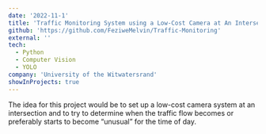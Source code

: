 ```yaml
---
date: '2022-11-1'
title: 'Traffic Monitoring System using a Low-Cost Camera at An Intersection'
github: 'https://github.com/FeziweMelvin/Traffic-Monitoring'
external: ''
tech:
  - Python
  - Computer Vision
  - YOLO
company: 'University of the Witwatersrand'
showInProjects: true
---
```


The idea for this project would be to set up a low-cost camera system at an intersection and to try to determine when the traffic flow becomes or preferably starts to become “unusual” for the time of day.